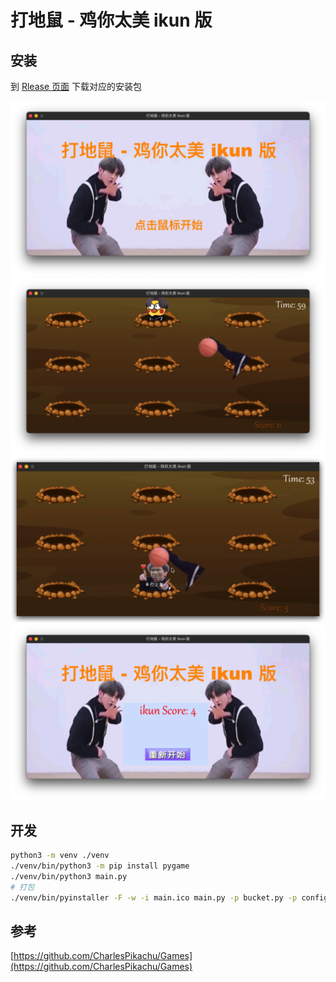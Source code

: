 # 打地鼠 - 鸡你太美 ikun 版

## 安装

到 [Rlease 页面](https://github.com/jinmu333/ikun-whacamole/releases) 下载对应的安装包

![start](readme_assets/start.png)
![game1](readme_assets/game1.png)
![game2](readme_assets/game2.png)
![end](readme_assets/end.png)

## 开发

```bash
python3 -m venv ./venv
./venv/bin/python3 -m pip install pygame
./venv/bin/python3 main.py
# 打包
./venv/bin/pyinstaller -F -w -i main.ico main.py -p bucket.py -p config.py -p kun.py -p tools.py --add-data "resources:resources"
```

## 参考

[https://github.com/CharlesPikachu/Games](https://github.com/CharlesPikachu/Games)
